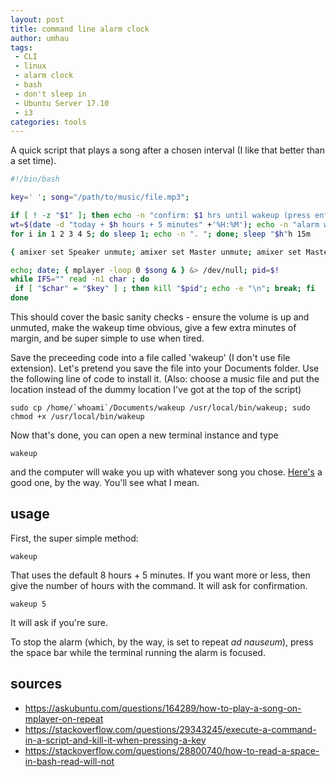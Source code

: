 ```yaml
---
layout: post
title: command line alarm clock
author: umhau
tags: 
 - CLI 
 - linux 
 - alarm clock 
 - bash
 - don't sleep in
 - Ubuntu Server 17.10
 - i3
categories: tools
---
```


A quick script that plays a song after a chosen interval (I like that better than a set time). 

```bash
#!/bin/bash

key=' '; song="/path/to/music/file.mp3"; 

if [ ! -z "$1" ]; then echo -n "confirm: $1 hrs until wakeup (press enter)"; read; h=$1; else h='8'; fi
wt=$(date -d "today + $h hours + 5 minutes" +'%H:%M'); echo -n "alarm will sound at $wt"; 
for i in 1 2 3 4 5; do sleep 1; echo -n ". "; done; sleep "$h"h 15m 

{ amixer set Speaker unmute; amixer set Master unmute; amixer set Master 100%; amixer set Speaker 100%; } &> /dev/null

echo; date; { mplayer -loop 0 $song & } &> /dev/null; pid=$!
while IFS="" read -n1 char ; do
 if [ "$char" = "$key" ] ; then kill "$pid"; echo -e "\n"; break; fi
done
```

This should cover the basic sanity checks - ensure the volume is up and unmuted, make the wakeup time obvious, give a few extra minutes of margin, and be super simple to use when tired.

Save the preceeding code into a file called 'wakeup' (I don't use file extension). Let's pretend you save the file into your Documents folder.  Use the following line of code to install it.  (Also: choose a music file and put the location instead of the dummy location I've got at the top of the script)

    sudo cp /home/`whoami`/Documents/wakeup /usr/local/bin/wakeup; sudo chmod +x /usr/local/bin/wakeup

Now that's done, you can open a new terminal instance and type 

    wakeup

and the computer will wake you up with whatever song you chose.  [Here's](https://www.youtube.com/watch?v=McdMwOV0y6c) a good one, by the way.  You'll see what I mean. 

## usage

First, the super simple method: 

    wakeup
    
That uses the default 8 hours + 5 minutes.  If you want more or less, then give the number of hours with the command.  It will ask for confirmation.  

    wakeup 5
    
It will ask if you're sure.  

To stop the alarm (which, by the way, is set to repeat _ad nauseum_), press the space bar while the terminal running the alarm is focused.  

## sources

* https://askubuntu.com/questions/164289/how-to-play-a-song-on-mplayer-on-repeat
* https://stackoverflow.com/questions/29343245/execute-a-command-in-a-script-and-kill-it-when-pressing-a-key
* https://stackoverflow.com/questions/28800740/how-to-read-a-space-in-bash-read-will-not
